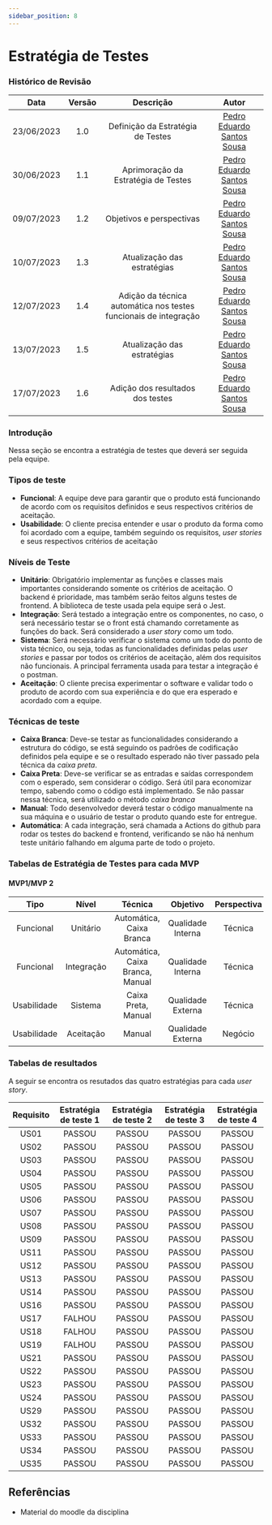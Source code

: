 ```yaml
---
sidebar_position: 8
---
```


# Estratégia de Testes
### **Histórico de Revisão**

|**Data**|**Versão**|**Descrição**|**Autor**|
|:------:|:--------:|:-----------:|:-------:|
| 23/06/2023 | 1.0 | Definição da Estratégia de Testes| [Pedro Eduardo Santos Sousa](https://github.com/PedroEduardoSS)|
| 30/06/2023 | 1.1 | Aprimoração da Estratégia de Testes| [Pedro Eduardo Santos Sousa](https://github.com/PedroEduardoSS)|
| 09/07/2023 | 1.2 | Objetivos e perspectivas| [Pedro Eduardo Santos Sousa](https://github.com/PedroEduardoSS)|
| 10/07/2023 | 1.3 | Atualização das estratégias| [Pedro Eduardo Santos Sousa](https://github.com/PedroEduardoSS)|
| 12/07/2023 | 1.4 | Adição da técnica automática nos testes funcionais de integração| [Pedro Eduardo Santos Sousa](https://github.com/PedroEduardoSS)|
| 13/07/2023 | 1.5 | Atualização das estratégias | [Pedro Eduardo Santos Sousa](https://github.com/PedroEduardoSS)|
| 17/07/2023 | 1.6 | Adição dos resultados dos testes | [Pedro Eduardo Santos Sousa](https://github.com/PedroEduardoSS)|

### Introdução
Nessa seção se encontra a estratégia de testes que deverá ser seguida pela equipe.

### Tipos de teste
- **Funcional**: A equipe deve  para garantir que o produto está funcionando de acordo com os requisitos definidos e seus respectivos critérios de aceitação.
- **Usabilidade**: O cliente precisa entender e usar o produto da forma como foi acordado com a equipe, também seguindo os requisitos, *user stories* e seus respectivos critérios de aceitação

### Níveis de Teste 
- **Unitário**: Obrigatório implementar as funções e classes mais importantes considerando somente os critérios de aceitação. O backend é prioridade, mas também serão feitos alguns testes de frontend. A biblioteca de teste usada pela equipe será o Jest.
- **Integração**: Será testado a integração entre os componentes, no caso, o será necessário testar se o front está chamando corretamente as funções do back. Será considerado a *user story* como um todo.
- **Sistema**: Será necessário verificar o sistema como um todo do ponto de vista técnico, ou seja, todas as funcionalidades definidas pelas *user stories* e passar por todos os critérios de aceitação, além dos requisitos não funcionais. A principal ferramenta usada para testar a integração é o postman.
- **Aceitação**: O cliente precisa experimentar o software e validar todo o produto de acordo com sua experiência e do que era esperado e acordado com a equipe.

### Técnicas de teste
- **Caixa Branca**: Deve-se testar as funcionalidades considerando a estrutura do código, se está seguindo os padrões de codificação definidos pela equipe e se o resultado esperado não tiver passado pela técnica da *caixa preta*.
- **Caixa Preta**: Deve-se verificar se as entradas e saídas correspondem com o esperado, sem considerar o código. Será útil para economizar tempo, sabendo como o código está implementado. Se não passar nessa técnica, será utilizado o método *caixa branca* 
- **Manual**: Todo desenvolvedor deverá testar o código manualmente na sua máquina e o usuário de testar o produto quando este for entregue.
- **Automática**: A cada integração, será chamada a Actions do github para rodar os testes do backend e frontend, verificando se não há nenhum teste unitário falhando em alguma parte de todo o projeto.

### Tabelas de Estratégia de Testes para cada MVP

#### MVP1/MVP 2
|       Tipo      |    Nível   |    Técnica   |      Objetivo     | Perspectiva |
|:---------------:|:----------:|:------------:|:-----------------:|:-----------:|
|    Funcional    |  Unitário  |  Automática, Caixa Branca  | Qualidade Interna |   Técnica   |
|    Funcional    | Integração | Automática, Caixa Branca, Manual | Qualidade Interna |   Técnica   |
|   Usabilidade   |   Sistema  |    Caixa Preta, Manual    | Qualidade Externa |   Técnica   |
|   Usabilidade   |  Aceitação |    Manual    | Qualidade Externa |   Negócio   |

### Tabelas de resultados
A seguir se encontra os resutados das quatro estratégias para cada *user story*.

| Requisito | Estratégia de teste 1 | Estratégia de teste 2 | Estratégia de teste 3 | Estratégia de teste 4 |
|:---------:|:---------------------:|:---------------------:|:---------------------:|:---------------------:|
|    US01   |         PASSOU        |         PASSOU        |         PASSOU        |         PASSOU        |
|    US02   |         PASSOU        |         PASSOU        |         PASSOU        |         PASSOU        |
|    US03   |         PASSOU        |         PASSOU        |         PASSOU        |         PASSOU        |
|    US04   |         PASSOU        |         PASSOU        |         PASSOU        |         PASSOU        |
|    US05   |         PASSOU        |         PASSOU        |         PASSOU        |         PASSOU        |
|    US06   |         PASSOU        |         PASSOU        |         PASSOU        |         PASSOU        |
|    US07   |         PASSOU        |         PASSOU        |         PASSOU        |         PASSOU        |
|    US08   |         PASSOU        |         PASSOU        |         PASSOU        |         PASSOU        |
|    US09   |         PASSOU        |         PASSOU        |         PASSOU        |         PASSOU        |
|    US11   |         PASSOU        |         PASSOU        |         PASSOU        |         PASSOU        |
|    US12   |         PASSOU        |         PASSOU        |         PASSOU        |         PASSOU        |
|    US13   |         PASSOU        |         PASSOU        |         PASSOU        |         PASSOU        |
|    US14   |         PASSOU        |         PASSOU        |         PASSOU        |         PASSOU        |
|    US16   |         PASSOU        |         PASSOU        |         PASSOU        |         PASSOU        |
|    US17   |         FALHOU        |         PASSOU        |         PASSOU        |         PASSOU        |
|    US18   |         FALHOU        |         PASSOU        |         PASSOU        |         PASSOU        |
|    US19   |         FALHOU        |         PASSOU        |         PASSOU        |         PASSOU        |
|    US21   |         PASSOU        |         PASSOU        |         PASSOU        |         PASSOU        |
|    US22   |         PASSOU        |         PASSOU        |         PASSOU        |         PASSOU        |
|    US23   |         PASSOU        |         PASSOU        |         PASSOU        |         PASSOU        |
|    US24   |         PASSOU        |         PASSOU        |         PASSOU        |         PASSOU        |
|    US29   |         PASSOU        |         PASSOU        |         PASSOU        |         PASSOU        |
|    US32   |         PASSOU        |         PASSOU        |         PASSOU        |         PASSOU        |
|    US33   |         PASSOU        |         PASSOU        |         PASSOU        |         PASSOU        |
|    US34   |         PASSOU        |         PASSOU        |         PASSOU        |         PASSOU        |
|    US35   |         PASSOU        |         PASSOU        |         PASSOU        |         PASSOU        |

## Referências 
- Material do moodle da disciplina